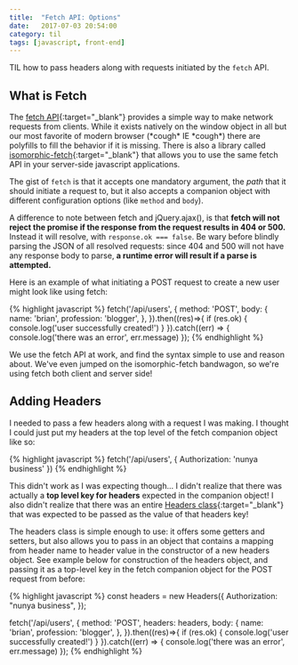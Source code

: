 ```yaml
---
title:  "Fetch API: Options"
date:   2017-07-03 20:54:00
category: til
tags: [javascript, front-end]
---
```


TIL how to pass headers along with requests initiated by the `fetch` API.

## What is Fetch

The [fetch API][fetch]{:target="_blank"} provides a simple way to make network requests from clients. While it exists natively on the window object in all but our most favorite of modern browser (\*cough\* IE \*cough\*) there are polyfills to fill the behavior if it is missing. There is also a library called [isomorphic-fetch][iso]{:target="\_blank"} that allows you to use the same fetch API in your server-side javascript applications.

The gist of `fetch` is that it accepts one mandatory argument, the *path* that it should initiate a request to, but it also accepts a companion object with different configuration options (like `method` and `body`).

A difference to note between fetch and jQuery.ajax(), is that **fetch will not reject the promise if the response from the request results in 404 or 500.** Instead it will resolve, with `response.ok === false`. Be wary before blindly parsing the JSON of all resolved requests: since 404 and 500 will not have any response body to parse, **a runtime error will result if a parse is attempted.**

Here is an example of what initiating a POST request to create a new user might look like using fetch:

{% highlight javascript %}
fetch('/api/users', {
    method: 'POST',
    body: {
        name: 'brian',
        profession: 'blogger',
    },
}).then((res)=>{
    if (res.ok) {
        console.log('user successfully created!')
    }
}).catch((err) => {
    console.log('there was an error', err.message)
});
{% endhighlight %}

We use the fetch API at work, and find the syntax simple to use and reason about. We've even jumped on the isomorphic-fetch bandwagon, so we're using fetch both client and server side!

## Adding Headers

I needed to pass a few headers along with a request I was making. I thought I could just put my headers at the top level of the fetch companion object like so:

{% highlight javascript %}
fetch('/api/users', {
    Authorization: 'nunya business'
})
{% endhighlight %}

This didn't work as I was expecting though... I didn't realize that there was actually a **top level key for headers** expected in the companion object! I also didn't realize that there was an entire [Headers class][headers]{:target="_blank"} that was expected to be passed as the value of that headers key!

The headers class is simple enough to use: it offers some getters and setters, but also allows you to pass in an object that contains a mapping from header name to header value in the constructor of a new headers object. See example below for construction of the headers object, and passing it as a top-level key in the fetch companion object for the POST request from before:

{% highlight javascript %}
const headers = new Headers({
    Authorization: "nunya business",
});

fetch('/api/users', {
    method: 'POST',
    headers: headers,
    body: {
        name: 'brian',
        profession: 'blogger',
    },
}).then((res)=>{
    if (res.ok) {
        console.log('user successfully created!')
    }
}).catch((err) => {
    console.log('there was an error', err.message)
});
{% endhighlight %}

[fetch]: https://developer.mozilla.org/en-US/docs/Web/API/Fetch_API
[iso]: https://github.com/matthew-andrews/isomorphic-fetch
[headers]: https://developer.mozilla.org/en-US/docs/Web/API/Headers
